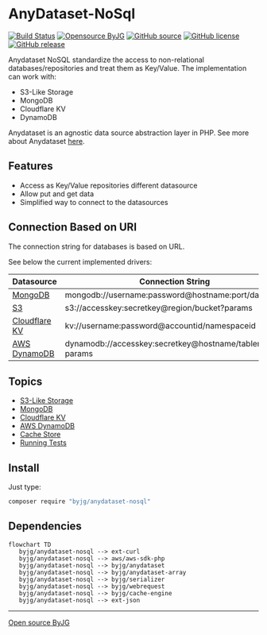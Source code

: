 # AnyDataset-NoSql

[![Build Status](https://github.com/byjg/php-anydataset-nosql/actions/workflows/phpunit.yml/badge.svg?branch=master)](https://github.com/byjg/php-anydataset-nosql/actions/workflows/phpunit.yml)
[![Opensource ByJG](https://img.shields.io/badge/opensource-byjg-success.svg)](http://opensource.byjg.com)
[![GitHub source](https://img.shields.io/badge/Github-source-informational?logo=github)](https://github.com/byjg/php-anydataset-nosql/)
[![GitHub license](https://img.shields.io/github/license/byjg/php-anydataset-nosql.svg)](https://opensource.byjg.com/opensource/licensing.html)
[![GitHub release](https://img.shields.io/github/release/byjg/php-anydataset-nosql.svg)](https://github.com/byjg/php-anydataset-nosql/releases/)

Anydataset NoSQL standardize the access to non-relational databases/repositories and treat them as Key/Value.
The implementation can work with:

- S3-Like Storage
- MongoDB
- Cloudflare KV
- DynamoDB

Anydataset is an agnostic data source abstraction layer in PHP. See more about Anydataset [here](https://opensource.byjg.com/php/anydataset).

## Features

- Access as Key/Value repositories different datasource
- Allow put and get data
- Simplified way to connect to the datasources

## Connection Based on URI

The connection string for databases is based on URL.

See below the current implemented drivers:

| Datasource                                  | Connection String                                        |
|---------------------------------------------|----------------------------------------------------------|
| [MongoDB](MongoDB)                  | mongodb://username:password@hostname:port/database       |
| [S3](AwsS3KeyValue)                 | s3://accesskey:secretkey@region/bucket?params            |
| [Cloudflare KV](CloudFlareKV)       | kv://username:password@accountid/namespaceid             |
| [AWS DynamoDB](AwsDynamoDbKeyValue) | dynamodb://accesskey:secretkey@hostname/tablename?params |


## Topics

- [S3-Like Storage](AwsS3KeyValue)
- [MongoDB](MongoDB)
- [Cloudflare KV](CloudFlareKV)
- [AWS DynamoDB](AwsDynamoDbKeyValue)
- [Cache Store](cache)
- [Running Tests](tests)

## Install

Just type: 

```bash
composer require "byjg/anydataset-nosql"
```

## Dependencies

```mermaid
flowchart TD
   byjg/anydataset-nosql --> ext-curl
   byjg/anydataset-nosql --> aws/aws-sdk-php
   byjg/anydataset-nosql --> byjg/anydataset
   byjg/anydataset-nosql --> byjg/anydataset-array
   byjg/anydataset-nosql --> byjg/serializer
   byjg/anydataset-nosql --> byjg/webrequest
   byjg/anydataset-nosql --> byjg/cache-engine
   byjg/anydataset-nosql --> ext-json
```

----
[Open source ByJG](http://opensource.byjg.com)

